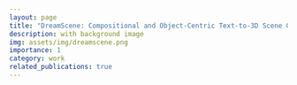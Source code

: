 ```yaml
---
layout: page
title: "DreamScene: Compositional and Object-Centric Text-to-3D Scene Generation"
description: with background image
img: assets/img/dreamscene.png
importance: 1
category: work
related_publications: true
---
```


